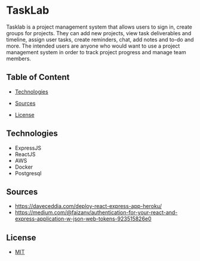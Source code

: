 # TaskLab

Tasklab is a project management system that allows users to sign in, create groups for projects. They can
add new projects, view task deliverables and timeline, assign user tasks, create reminders, chat,
add notes and to-do and more. The intended users are anyone who would want to use a project
management system in order to track project progress and manage team members.

## Table of Content
* [Technologies](#technologies)

*  [Sources](#sources)

*  [License](#license)

## <div id="technologies"> Technologies </div>

  * ExpressJS
  * ReactJS
  * AWS
  * Docker
  * Postgresql
  

## <div id="sources"> Sources </div>

  * https://daveceddia.com/deploy-react-express-app-heroku/
  * https://medium.com/@faizanv/authentication-for-your-react-and-express-application-w-json-web-tokens-923515826e0
  
## <div id="license"> License </div>

  

+  [MIT](https://choosealicense.com/licenses/mit/)